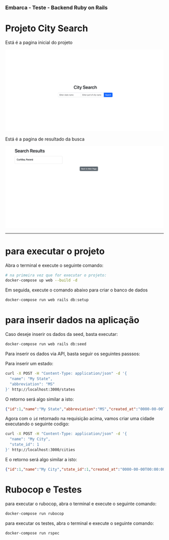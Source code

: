 ### Embarca - Teste - Backend Ruby on Rails

# Projeto City Search

Está é a pagina inicial do projeto

![pagina_principal](main_page.png)

Está é a pagina de resultado da busca

![pagina_resultado](result_page.png)

___

# para executar o projeto

Abra o terminal e execute o seguinte comando:

```bash
# na primeira vez que for executar o projeto:
docker-compose up web --build -d
```

Em seguida, execute o comando abaixo para criar o banco de dados

```bash
docker-compose run web rails db:setup
```

# para inserir dados na aplicação

Caso deseje inserir os dados da seed, basta executar:

```bash
docker-compose run web rails db:seed
```

Para inserir os dados via API, basta seguir os seguintes passsos:

Para inserir um estado:
```bash
curl -X POST -H "Content-Type: application/json" -d '{
  "name": "My State",
  "abbreviation": "MS"
}' http://localhost:3000/states
```

O retorno será algo similar a isto:
```json
{"id":1,"name":"My State","abbreviation":"MS","created_at":"0000-00-00T00:00:00.000Z","updated_at":"0000-00-00T00:00:00.000Z"}
```


Agora com o `id` retornado na requisição acima, vamos criar uma cidade executando o seguinte codigo:
```bash
curl -X POST -H "Content-Type: application/json" -d '{
  "name": "My City",
  "state_id": 1
}' http://localhost:3000/cities

```
E o retorno será algo similar a isto:
```json
{"id":1,"name":"My City","state_id":1,"created_at":"0000-00-00T00:00:00.000Z","updated_at":"0000-00-00T00:00:00.000Z"}
```

# Rubocop e Testes

para executar o rubocop, abra o terminal e execute o seguinte comando:
```bash
docker-compose run rubocop
```

para executar os testes, abra o terminal e execute o seguinte comando:
```bash
docker-compose run rspec
```